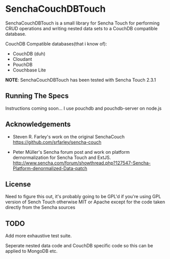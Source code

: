 SenchaCouchDBTouch
===========

SenchaCouchDBTouch is a small library for Sencha Touch for performing CRUD operations and writing nested data sets to
a CouchDB compatible database.

CouchDB Compatible databases(that i know of):

- CouchDB (duh)
- Cloudant
- PouchDB
- Couchbase Lite

**NOTE**: SenchaCouchDBTouch has been tested with Sencha Touch 2.3.1

Running The Specs
-----------------
Instructions coming soon...
I use pouchdb and pouchdb-server on node.js

Acknowledgements
----------------
- Steven R. Farley's work on the original SenchaCouch https://github.com/srfarley/sencha-couch

- Peter Müller's Sencha forum post and work on platform dernormalization for Sencha Touch and ExtJS.
  http://www.sencha.com/forum/showthread.php?127547-Sencha-Platform-denormalized-Data-patch


License
-------

Need to figure this out, it's probably going to be GPL'd if you're using GPL version of Sench Touch
otherwise MIT or Apache except for the code taken directly from the Sencha sources

TODO
----

Add more exhaustive test suite.

Seperate nested data code and CouchDB specific code so this can be applied to MongoDB etc.
